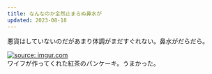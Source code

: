 ```yaml
---
title: なんなのか全然止まらぬ鼻水が
updated: 2023-08-18
---
```


悪貨はしていないのだがあまり体調がまだすぐれない。鼻水がだらだら。

<a href="https://imgur.com/vAMuhfD"><img src="https://i.imgur.com/vAMuhfD.jpg" title="source: imgur.com" /></a>  
ワイフが作ってくれた紅茶のパンケーキ。うまかった。
